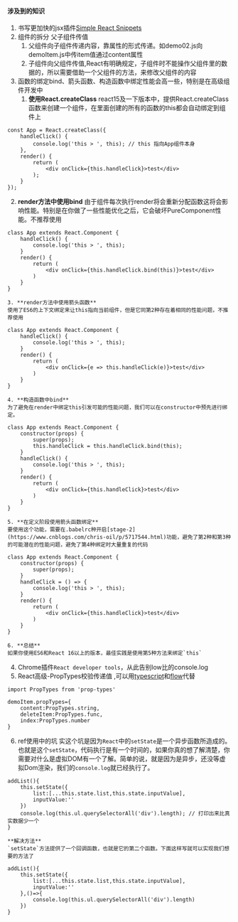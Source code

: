 #### 涉及到的知识
1. 书写更加快的jsx插件[Simple React Snippets](https://marketplace.visualstudio.com/items?itemName=EQuimper.react-native-react-redux-snippets-for-es6-es7-version-standard)
2. 组件的拆分 父子组件传值
   1. 父组件向子组件传递内容，靠属性的形式传递。如demo02.js向demoItem.js中传item值通过content属性
   2. 子组件向父组件传值,React有明确规定，子组件时不能操作父组件里的数据的，所以需要借助一个父组件的方法，来修改父组件的内容
3. 函数的绑定bind、箭头函数、构造函数中绑定性能会高一些，特别是在高级组件开发中
   1. **使用React.createClass**
   react15及一下版本中，提供React.createClass函数来创建一个组件，在里面创建的所有的函数的this都会自动绑定到组件上
```
const App = React.createClass({
    handleClick() {
        console.log('this > ', this); // this 指向App组件本身
    },
    render() {
        return (
            <div onClick={this.handleClick}>test</div>
        );
    }
});
```
   2. **render方法中使用bind**
   由于组件每次执行render将会重新分配函数这将会影响性能。特别是在你做了一些性能优化之后，它会破坏PureComponent性能。不推荐使用
```
class App extends React.Component {
    handleClick() {
        console.log('this > ', this);
    }
    render() {
        return (
            <div onClick={this.handleClick.bind(this)}>test</div>
        )
    }
}
```
    3. **render方法中使用箭头函数**
    使用了ES6的上下文绑定来让this指向当前组件，但是它同第2种存在着相同的性能问题，不推荐使用
```
class App extends React.Component {
    handleClick() {
        console.log('this > ', this);
    }
    render() {
        return (
            <div onClick={e => this.handleClick(e)}>test</div>
        )
    }
}
```
    4. **构造函数中bind**
    为了避免在render中绑定this引发可能的性能问题，我们可以在constructor中预先进行绑定。
```
class App extends React.Component {
    constructor(props) {
        super(props);
        this.handleClick = this.handleClick.bind(this);
    }
    handleClick() {
        console.log('this > ', this);
    }
    render() {
        return (
            <div onClick={this.handleClick}>test</div>
        )
    }
}
```
    5. **在定义阶段使用箭头函数绑定**
    要使用这个功能，需要在.babelrc种开启[stage-2](https://www.cnblogs.com/chris-oil/p/5717544.html)功能，避免了第2种和第3种的可能潜在的性能问题，避免了第4种绑定时大量重复的代码
```
class App extends React.Component {
    constructor(props) {
        super(props);
    }
    handleClick = () => {
        console.log('this > ', this);
    }
    render() {
        return (
            <div onClick={this.handleClick}>test</div>
        )
    }
}
```
    6. **总结**
    如果你使用ES6和React 16以上的版本，最佳实践是使用第5种方法来绑定`this`
4. Chrome插件`React developer tools`，从此告别low比的console.log
5. React高级-PropTypes校验传递值 ,可以用[typescript](https://www.typescriptlang.org/)和[flow](https://flow.org/)代替
```
import PropTypes from 'prop-types'
```
```
demoItem.propTypes={
    content:PropTypes.string,
    deleteItem:PropTypes.func,
    index:PropTypes.number
}
```
6. ref使用中的坑
    实这个坑是因为`React`中的`setState`是一个异步函数所造成的。也就是这个`setState`，代码执行是有一个时间的，如果你真的想了解清楚，你需要对什么是虚拟DOM有一个了解。简单的说，就是因为是异步，还没等虚拟Dom渲染，我们的`console.log`就已经执行了。
```
addList(){
    this.setState({
        list:[...this.state.list,this.state.inputValue],
        inputValue:''
    })
    console.log(this.ul.querySelectorAll('div').length); // 打印出来比真实数据少一个
}
```
    **解决方法**
    `setState`方法提供了一个回调函数，也就是它的第二个函数。下面这样写就可以实现我们想要的方法了
```
addList(){
    this.setState({
        list:[...this.state.list,this.state.inputValue],
        inputValue:''
    },()=>{
        console.log(this.ul.querySelectorAll('div').length)
    })
}
```